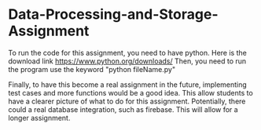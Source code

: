 # Data-Processing-and-Storage-Assignment

To run the code for this assignment, you need to have python. Here is the download link https://www.python.org/downloads/
Then, you need to run the program use the keyword "python fileName.py"

Finally, to have this become a real assignment in the future, implementing test cases and more functions would be a good idea. This allow students to have a clearer picture of what to do for this assignment. Potentially, there could a real database integration, such as firebase. This will allow for a longer assignment.
